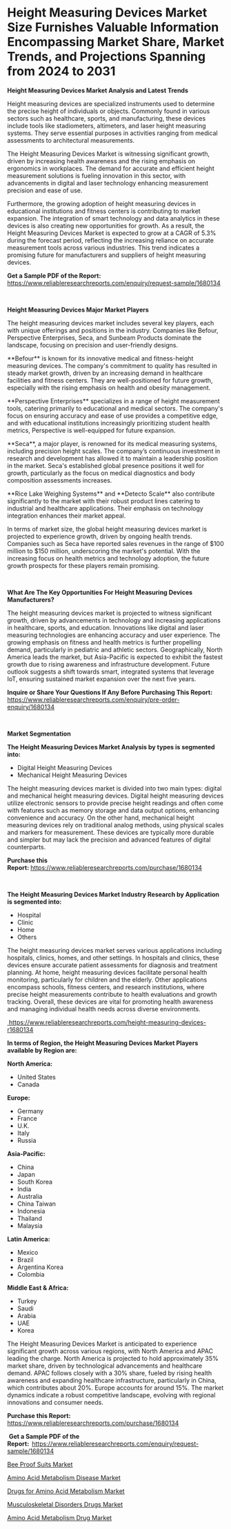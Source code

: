 <p><h1>Height Measuring Devices Market Size Furnishes Valuable Information Encompassing Market Share, Market Trends, and Projections Spanning from 2024 to 2031</h1></p><p><strong>Height Measuring Devices Market Analysis and Latest Trends</strong></p>
<p><p>Height measuring devices are specialized instruments used to determine the precise height of individuals or objects. Commonly found in various sectors such as healthcare, sports, and manufacturing, these devices include tools like stadiometers, altimeters, and laser height measuring systems. They serve essential purposes in activities ranging from medical assessments to architectural measurements.</p><p>The Height Measuring Devices Market is witnessing significant growth, driven by increasing health awareness and the rising emphasis on ergonomics in workplaces. The demand for accurate and efficient height measurement solutions is fueling innovation in this sector, with advancements in digital and laser technology enhancing measurement precision and ease of use. </p><p>Furthermore, the growing adoption of height measuring devices in educational institutions and fitness centers is contributing to market expansion. The integration of smart technology and data analytics in these devices is also creating new opportunities for growth. As a result, the Height Measuring Devices Market is expected to grow at a CAGR of 5.3% during the forecast period, reflecting the increasing reliance on accurate measurement tools across various industries. This trend indicates a promising future for manufacturers and suppliers of height measuring devices.</p></p>
<p><strong>Get a Sample PDF of the Report:&nbsp;</strong> <a href="https://www.reliableresearchreports.com/enquiry/request-sample/1680134?utm_campaign=1595&utm_medium=2&utm_source=Github&utm_content=ia&utm_term=14102024&utm_id=height-measuring-devices">https://www.reliableresearchreports.com/enquiry/request-sample/1680134</a></p>
<p>&nbsp;</p>
<p><strong>Height Measuring Devices Major Market Players</strong></p>
<p><p>The height measuring devices market includes several key players, each with unique offerings and positions in the industry. Companies like Befour, Perspective Enterprises, Seca, and Sunbeam Products dominate the landscape, focusing on precision and user-friendly designs.</p><p>**Befour** is known for its innovative medical and fitness-height measuring devices. The company's commitment to quality has resulted in steady market growth, driven by an increasing demand in healthcare facilities and fitness centers. They are well-positioned for future growth, especially with the rising emphasis on health and obesity management.</p><p>**Perspective Enterprises** specializes in a range of height measurement tools, catering primarily to educational and medical sectors. The company's focus on ensuring accuracy and ease of use provides a competitive edge, and with educational institutions increasingly prioritizing student health metrics, Perspective is well-equipped for future expansion.</p><p>**Seca**, a major player, is renowned for its medical measuring systems, including precision height scales. The company’s continuous investment in research and development has allowed it to maintain a leadership position in the market. Seca's established global presence positions it well for growth, particularly as the focus on medical diagnostics and body composition assessments increases.</p><p>**Rice Lake Weighing Systems** and **Detecto Scale** also contribute significantly to the market with their robust product lines catering to industrial and healthcare applications. Their emphasis on technology integration enhances their market appeal.</p><p>In terms of market size, the global height measuring devices market is projected to experience growth, driven by ongoing health trends. Companies such as Seca have reported sales revenues in the range of $100 million to $150 million, underscoring the market's potential. With the increasing focus on health metrics and technology adoption, the future growth prospects for these players remain promising.</p></p>
<p>&nbsp;</p>
<p><strong>What Are The Key Opportunities For Height Measuring Devices Manufacturers?</strong></p>
<p><p>The height measuring devices market is projected to witness significant growth, driven by advancements in technology and increasing applications in healthcare, sports, and education. Innovations like digital and laser measuring technologies are enhancing accuracy and user experience. The growing emphasis on fitness and health metrics is further propelling demand, particularly in pediatric and athletic sectors. Geographically, North America leads the market, but Asia-Pacific is expected to exhibit the fastest growth due to rising awareness and infrastructure development. Future outlook suggests a shift towards smart, integrated systems that leverage IoT, ensuring sustained market expansion over the next five years.</p></p>
<p><strong>Inquire or Share Your Questions If Any Before Purchasing This Report:</strong> <a href="https://www.reliableresearchreports.com/enquiry/pre-order-enquiry/1680134?utm_campaign=1595&utm_medium=2&utm_source=Github&utm_content=ia&utm_term=14102024&utm_id=height-measuring-devices">https://www.reliableresearchreports.com/enquiry/pre-order-enquiry/1680134</a></p>
<p>&nbsp;</p>
<p><strong>Market Segmentation</strong></p>
<p><strong>The Height Measuring Devices Market Analysis by types is segmented into:</strong></p>
<p><ul><li>Digital Height Measuring Devices</li><li>Mechanical Height Measuring Devices</li></ul></p>
<p><p>The height measuring devices market is divided into two main types: digital and mechanical height measuring devices. Digital height measuring devices utilize electronic sensors to provide precise height readings and often come with features such as memory storage and data output options, enhancing convenience and accuracy. On the other hand, mechanical height measuring devices rely on traditional analog methods, using physical scales and markers for measurement. These devices are typically more durable and simpler but may lack the precision and advanced features of digital counterparts.</p></p>
<p><strong>Purchase this Report:&nbsp;</strong><a href="https://www.reliableresearchreports.com/purchase/1680134?utm_campaign=1595&utm_medium=2&utm_source=Github&utm_content=ia&utm_term=14102024&utm_id=height-measuring-devices">https://www.reliableresearchreports.com/purchase/1680134</a></p>
<p>&nbsp;</p>
<p><strong>The Height Measuring Devices Market Industry Research by Application is segmented into:</strong></p>
<p><ul><li>Hospital</li><li>Clinic</li><li>Home</li><li>Others</li></ul></p>
<p><p>The height measuring devices market serves various applications including hospitals, clinics, homes, and other settings. In hospitals and clinics, these devices ensure accurate patient assessments for diagnosis and treatment planning. At home, height measuring devices facilitate personal health monitoring, particularly for children and the elderly. Other applications encompass schools, fitness centers, and research institutions, where precise height measurements contribute to health evaluations and growth tracking. Overall, these devices are vital for promoting health awareness and managing individual health needs across diverse environments.</p></p>
<p><a href="https://www.reliableresearchreports.com/height-measuring-devices-r1680134?utm_campaign=1595&utm_medium=2&utm_source=Github&utm_content=ia&utm_term=14102024&utm_id=height-measuring-devices">&nbsp;https://www.reliableresearchreports.com/height-measuring-devices-r1680134</a></p>
<p><strong>In terms of Region, the Height Measuring Devices Market Players available by Region are:</strong></p>
<p>
    <p> <strong> North America: </strong>
        <ul>
            <li>United States</li>
            <li>Canada</li>
        </ul>
        </p> 
    <p> <strong> Europe: </strong>
        <ul>
            <li>Germany</li>
            <li>France</li>
            <li>U.K.</li>
            <li>Italy</li>
            <li>Russia</li>
        </ul>
        </p> 
    <p> <strong> Asia-Pacific: </strong>
        <ul>
            <li>China</li>
            <li>Japan</li>
            <li>South Korea</li>
            <li>India</li>
            <li>Australia</li>
            <li>China Taiwan</li>
            <li>Indonesia</li>
            <li>Thailand</li>
            <li>Malaysia</li>
        </ul>
        </p> 
    <p> <strong> Latin America: </strong>
        <ul>
            <li>Mexico</li>
            <li>Brazil</li>
            <li>Argentina Korea</li>
            <li>Colombia</li>
        </ul>
        </p> 
    <p> <strong> Middle East & Africa: </strong>
        <ul>
            <li>Turkey</li>
            <li>Saudi</li>
            <li>Arabia</li>
            <li>UAE</li>
            <li>Korea</li>
        </ul>
    </p>
    </p>
<p><p>The Height Measuring Devices Market is anticipated to experience significant growth across various regions, with North America and APAC leading the charge. North America is projected to hold approximately 35% market share, driven by technological advancements and healthcare demand. APAC follows closely with a 30% share, fueled by rising health awareness and expanding healthcare infrastructure, particularly in China, which contributes about 20%. Europe accounts for around 15%. The market dynamics indicate a robust competitive landscape, evolving with regional innovations and consumer needs.</p></p>
<p><strong>Purchase this Report: </strong><a href="https://www.reliableresearchreports.com/purchase/1680134?utm_campaign=1595&utm_medium=2&utm_source=Github&utm_content=ia&utm_term=14102024&utm_id=height-measuring-devices">https://www.reliableresearchreports.com/purchase/1680134</a></p>
<p>&nbsp;<strong>Get a Sample PDF of the Report:&nbsp;&nbsp;</strong><a href="https://www.reliableresearchreports.com/enquiry/request-sample/1680134?utm_campaign=1595&utm_medium=2&utm_source=Github&utm_content=ia&utm_term=14102024&utm_id=height-measuring-devices">https://www.reliableresearchreports.com/enquiry/request-sample/1680134</a></p>
<p><strong></strong></p>
<p><p><a href="https://github.com/mahnoor2003/Market-Research-Report-List-6/blob/main/bee-proof-suits-market.md?utm_campaign=1595&utm_medium=2&utm_source=Github&utm_content=ia&utm_term=14102024&utm_id=height-measuring-devices">Bee Proof Suits Market</a></p><p><a href="https://www.linkedin.com/pulse/market-dynamics-future-trends-global-amino-acid-metabolism-ie5df?utm_campaign=1595&utm_medium=2&utm_source=Github&utm_content=ia&utm_term=14102024&utm_id=height-measuring-devices">Amino Acid Metabolism Disease Market</a></p><p><a href="https://www.linkedin.com/pulse/future-drugs-amino-acid-metabolism-market-global-forecast-trends-ndjhf?utm_campaign=1595&utm_medium=2&utm_source=Github&utm_content=ia&utm_term=14102024&utm_id=height-measuring-devices">Drugs for Amino Acid Metabolism Market</a></p><p><a href="https://www.linkedin.com/pulse/market-leaders-laggards-global-musculoskeletal-disorders-5rn1f?utm_campaign=1595&utm_medium=2&utm_source=Github&utm_content=ia&utm_term=14102024&utm_id=height-measuring-devices">Musculoskeletal Disorders Drugs Market</a></p><p><a href="https://www.linkedin.com/pulse/top-trends-transforming-amino-acid-metabolism-drug-market-2024-itahf?utm_campaign=1595&utm_medium=2&utm_source=Github&utm_content=ia&utm_term=14102024&utm_id=height-measuring-devices">Amino Acid Metabolism Drug Market</a></p></p>
